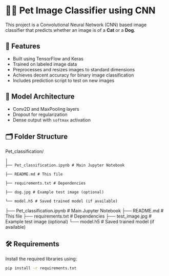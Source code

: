 # 🐶🐱 Pet Image Classifier using CNN

This project is a Convolutional Neural Network (CNN) based image classifier that predicts whether an image is of a **Cat** or a **Dog**.

## 🚀 Features

- Built using TensorFlow and Keras
- Trained on labeled image data
- Preprocesses and resizes images to standard dimensions
- Achieves decent accuracy for binary image classification
- Includes prediction script to test on new images

## 🧠 Model Architecture

- Conv2D and MaxPooling layers
- Dropout for regularization
- Dense output with `softmax` activation

## 🗂️ Folder Structure

  Pet_classification/
  
    │
    ├── Pet_classification.ipynb # Main Jupyter Notebook

    ├── README.md # This file

    ├── requirements.txt # Dependencies

    ├── dog.jpg # Example test image (optional)

    └── model.h5 # Saved trained model (if available)

├── Pet_classification.ipynb # Main Jupyter Notebook
├── README.md # This file
├── requirements.txt # Dependencies
├── test_image.jpg # Example test image (optional)
└── model.h5 # Saved trained model (if available)


## 🛠️ Requirements

Install the required libraries using:

```bash
pip install -r requirements.txt
